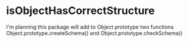 # isObjectHasCorrectStructure
I'm planning this package will add to Object prototype two functions Object.prototype.createSchema() and Object.prototype.checkSchema()
